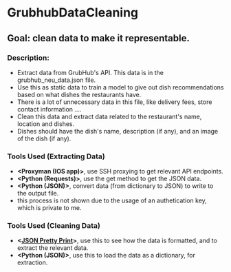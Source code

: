 # GrubhubDataCleaning

## Goal: clean data to make it representable.

### Description:

* Extract data from GrubHub's API. This data is in the grubhub_neu_data.json file.
* Use this as static data to train a model to give out dish recommendations based on what dishes the restaurants have.
* There is a lot of unnecessary data in this file, like delivery fees, store contact information ....
* Clean this data and extract data related to the restaurant's name, location and dishes.
* Dishes should have the dish's name, description (if any), and an image of the dish (if any).

### Tools Used (Extracting Data)

* **<Proxyman (IOS app)>**, use SSH proxying to get relevant API endpoints.
* **<Python (Requests)>**, use the get method to get the JSON data.
* **<Python (JSON)>**, convert data (from dictionary to JSON) to write to the output file.
* **<NOTE>** this process is not shown due to the usage of an authetication key, which is private to me.

### Tools Used (Cleaning Data)

* **<[JSON Pretty Print](https://jsonformatter.org/json-pretty-print)>**, use this to see how the data is formatted, and to extract the relevant data.
* **<Python (JSON)>**, use this to load the data as a dictionary, for extraction.
  
